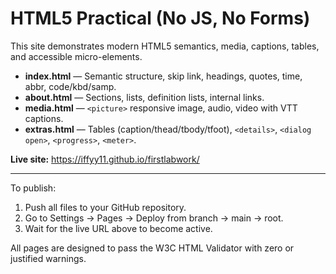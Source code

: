 # HTML5 Practical (No JS, No Forms)

This site demonstrates modern HTML5 semantics, media, captions, tables, and accessible micro-elements.

- **index.html** — Semantic structure, skip link, headings, quotes, time, abbr, code/kbd/samp.
- **about.html** — Sections, lists, definition lists, internal links.
- **media.html** — `<picture>` responsive image, audio, video with VTT captions.
- **extras.html** — Tables (caption/thead/tbody/tfoot), `<details>`, `<dialog open>`, `<progress>`, `<meter>`.

**Live site:** https://iffyy11.github.io/firstlabwork/

---

To publish:
1. Push all files to your GitHub repository.
2. Go to Settings → Pages → Deploy from branch → main → root.
3. Wait for the live URL above to become active.

All pages are designed to pass the W3C HTML Validator with zero or justified warnings.
